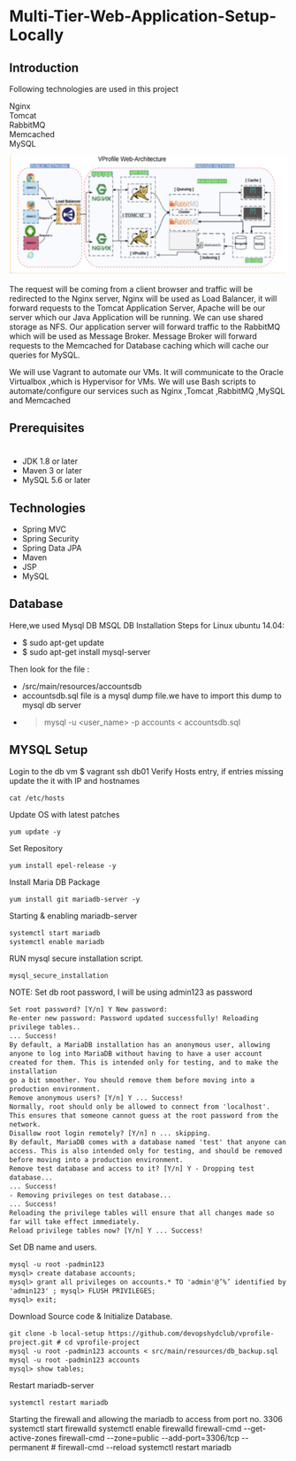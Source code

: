 # Multi-Tier-Web-Application-Setup-Locally

## Introduction

Following technologies are used in this project

Nginx <br/>
Tomcat <br/>
RabbitMQ \
Memcached <br/>
MySQL <br/>

![](Screenshot%202022-10-03%20at%2022.23.41.png)

The request will be coming from a client browser and traffic will be redirected to the Nginx server, Nginx will be used as Load Balancer, it will forward requests to the Tomcat Application Server, Apache will be our server which our Java Application will be running. We can use shared storage as NFS. Our application server will forward traffic to the RabbitMQ which will be used as Message Broker. Message Broker will forward requests to the Memcached for Database caching which will cache our queries for MySQL.

We will use Vagrant to automate our VMs. It will communicate to the Oracle Virtualbox ,which is Hypervisor for VMs.
We will use Bash scripts to automate/configure our services such as Nginx ,Tomcat ,RabbitMQ ,MySQL and Memcached

## Prerequisites

#
- JDK 1.8 or later
- Maven 3 or later
- MySQL 5.6 or later

## Technologies 
- Spring MVC
- Spring Security
- Spring Data JPA
- Maven
- JSP
- MySQL
## Database
Here,we used Mysql DB 
MSQL DB Installation Steps for Linux ubuntu 14.04:
- $ sudo apt-get update
- $ sudo apt-get install mysql-server

Then look for the file :
- /src/main/resources/accountsdb
- accountsdb.sql file is a mysql dump file.we have to import this dump to mysql db server
- > mysql -u <user_name> -p accounts < accountsdb.sql

## MYSQL Setup

Login to the db vm
$ vagrant ssh db01
Verify Hosts entry, if entries missing update the it with IP and hostnames
```
cat /etc/hosts
```
Update OS with latest patches
```
yum update -y
```
Set Repository
```
yum install epel-release -y
```
Install Maria DB Package
```
yum install git mariadb-server -y
```
Starting & enabling mariadb-server
```
systemctl start mariadb
systemctl enable mariadb
```
RUN mysql secure installation script.
```
mysql_secure_installation
```
NOTE: Set db root password, I will be using admin123 as password

```
Set root password? [Y/n] Y New password:
Re-enter new password: Password updated successfully! Reloading privilege tables..
... Success!
By default, a MariaDB installation has an anonymous user, allowing anyone to log into MariaDB without having to have a user account created for them. This is intended only for testing, and to make the installation
go a bit smoother. You should remove them before moving into a production environment.
Remove anonymous users? [Y/n] Y ... Success!
Normally, root should only be allowed to connect from 'localhost'. This ensures that someone cannot guess at the root password from the network.
Disallow root login remotely? [Y/n] n ... skipping.
By default, MariaDB comes with a database named 'test' that anyone can access. This is also intended only for testing, and should be removed before moving into a production environment.
Remove test database and access to it? [Y/n] Y - Dropping test database...
... Success!
- Removing privileges on test database...
... Success!
Reloading the privilege tables will ensure that all changes made so far will take effect immediately.
Reload privilege tables now? [Y/n] Y ... Success!
```
Set DB name and users.
```
mysql -u root -padmin123
mysql> create database accounts;
mysql> grant all privileges on accounts.* TO 'admin'@’%’ identified by 'admin123' ; mysql> FLUSH PRIVILEGES;
mysql> exit;
```
Download Source code & Initialize Database.
```
git clone -b local-setup https://github.com/devopshydclub/vprofile-project.git # cd vprofile-project
mysql -u root -padmin123 accounts < src/main/resources/db_backup.sql
mysql -u root -padmin123 accounts
mysql> show tables;
```
Restart mariadb-server
```
systemctl restart mariadb
```
Starting the firewall and allowing the mariadb to access from port no. 3306
systemctl start firewalld
systemctl enable firewalld
firewall-cmd --get-active-zones
firewall-cmd --zone=public --add-port=3306/tcp --permanent # firewall-cmd --reload
systemctl restart mariadb